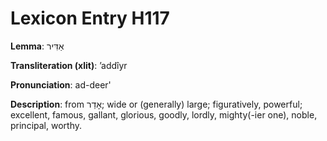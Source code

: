 # Lexicon Entry H117

**Lemma**: אַדִּיר

**Transliteration (xlit)**: ʼaddîyr

**Pronunciation**: ad-deer'

**Description**:
from אָדַר; wide or (generally) large; figuratively, powerful; excellent, famous, gallant, glorious, goodly, lordly, mighty(-ier one), noble, principal, worthy.
